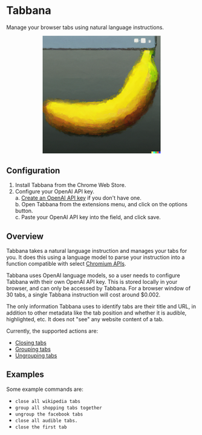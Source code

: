# Tabbana
Manage your browser tabs using natural language instructions.
<p align="center">
  <img src="./logo.png" style="width:61.8%;">
</p>

## Configuration
1. Install Tabbana from the Chrome Web Store.
2. Configure your OpenAI API key. \
 a. [Create an OpenAI API key](https://platform.openai.com/docs/quickstart/account-setup) if you don't have one. \
 b. Open Tabbana from the extensions menu, and click on the options button. \
 c. Paste your OpenAI API key into the field, and click save.

## Overview
Tabbana takes a natural language instruction and manages your tabs for you. It does this using a language model to parse your instruction into a function compatible with select [Chromium APIs](https://developer.chrome.com/docs/extensions/reference/).

Tabbana uses OpenAI language models, so a user needs to configure Tabbana with their own OpenAI API key. This is stored locally in your browser, and can only be accessed by Tabbana. For a browser window of 30 tabs, a single Tabbana instruction will cost around $0.002.

The only information Tabbana uses to identify tabs are their title and URL, in addition to other metadata like the tab position and whether it is audible, highlighted, etc. It does not "see" any website content of a tab.

Currently, the supported actions are:
 - [Closing tabs](https://developer.chrome.com/docs/extensions/reference/tabs/#method-remove)
 - [Grouping tabs](https://developer.chrome.com/docs/extensions/reference/tabs/#method-group)
 - [Ungrouping tabs](https://developer.chrome.com/docs/extensions/reference/tabs/#method-ungroup)


## Examples
Some example commands are:
 - `close all wikipedia tabs`
 - `group all shopping tabs together`
 - `ungroup the facebook tabs`
 - `close all audible tabs.`
 - `close the first tab`
